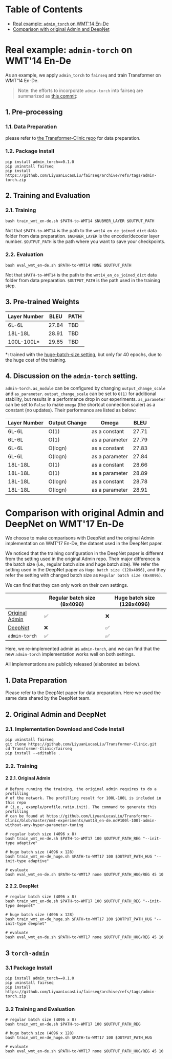 # Table of Contents

- [Real example: `admin_torch` on WMT'14 En-De](#admin_torch-on-WMT14-En-De)
- [Comparison with original Admin and DeepNet](#comparison-with-original-admin-and-deepnet-on-wmt17-en-de)

# Real example: `admin-torch` on WMT'14 En-De 

As an example, we apply `admin_torch` to `fairseq` and train Transformer on WMT'14 En-De. 

> Note: the efforts to incorporate `admin-torch` into fairseq are summarized as [this commit](https://github.com/LiyuanLucasLiu/fairseq/commit/33ad76ae5dc927bc32b9594f9728a367c45680bb):

## 1. Pre-processing

### 1.1. Data Preparation

please refer to [the Transformer-Clinic repo](https://github.com/LiyuanLucasLiu/Transformer-Clinic/blob/master/pre-process/wmt14en-de.sh) for data preparation. 

### 1.2. Package Install

```
pip install admin_torch==0.1.0
pip uninstall fairseq
pip install https://github.com/LiyuanLucasLiu/fairseq/archive/refs/tags/admin-torch.zip
```

## 2. Training and Evaluation

### 2.1. Training
```
bash train_wmt_en-de.sh $PATH-to-WMT14 $NUBMER_LAYER $OUTPUT_PATH
```
Not that `$PATH-to-WMT14` is the path to the `wmt14_en_de_joined_dict` data
folder from data preparation. `$NUMBER_LAYER` is the encoder/decoder layer number.
`$OUTPUT_PATH` is the path where you want to save your checkpoints. 

### 2.2. Evaluation
```
bash eval_wmt_en-de.sh $PATH-to-WMT14 NONE $OUTPUT_PATH
```
Not that `$PATH-to-WMT14` is the path to the `wmt14_en_de_joined_dict` data folder
from data preparation. `$OUTPUT_PATH` is the path used in the training step. 

## 3. Pre-trained Weights

| Layer Number | BLEU  | PATH |
|--------------|-------|------|
| 6L-6L        | 27.84 | TBD |
| 18L-18L      | 28.91 | TBD |
| 100L-100L*   | 29.65 | TBD |

*: trained with the [huge-batch-size setting](#omparison-with-original-admin-and-deepnet-on-wmt17-en-de),
but only for 40 epochs, due to the huge cost of the training. 

## 4. Discussion on the `admin-torch` setting. 

`admin-torch.as_module` can be configured by changing `output_change_scale` and
`as_parameter`. `output_change_scale` can be set to `O(1)` for additional stability, but
results in a performance drop in our experiments. `as_parameter` can be set to `False` to
make `omega` (the shortcut connection scaler) as a constant (no updates). Their performance are listed
as below:

|    Layer Number | Output Change | Omega           | BLEU  |
|-----------------|---------------|-----------------|-------|
| 6L-6L           | O(1)          | as a constant   | 27.71 |
| 6L-6L           | O(1)          | as a parameter  | 27.79 |
| 6L-6L           | O(logn)       | as a constant   | 27.83 |
| 6L-6L           | O(logn)       | as a parameter  | 27.84 |
| 18L-18L         | O(1)          | as a constant   | 28.66 |
| 18L-18L         | O(1)          | as a parameter  | 28.89 |
| 18L-18L         | O(logn)       | as a constant   | 28.78 |
| 18L-18L         | O(logn)       | as a parameter  | 28.91 |

# Comparison with original Admin and DeepNet on WMT'17 En-De

We choose to make comparisons with DeepNet and the original Admin implementation on WMT'17 En-De,
the dataset used in the DeepNet paper. 

We noticed that the training configuration in the DeepNet paper is different from the setting used
in the original Admin repo. Their major difference is the batch size (i.e., regular batch size and
huge batch size). We refer the setting used in the DeepNet paper as `Huge batch size (128x4096)`, 
and they refer the setting with changed batch size as `Regular batch size (8x4096)`. 

We can find that they can only work on their own settings. 

|               | Regular batch size (8x4096) |  Huge batch size (128x4096) |
|---------------|--------------------|------------------|
| [Original Admin](https://github.com/LiyuanLucasLiu/Transformer-Clinic)| ✅ | ❌ |
| [DeepNet](https://arxiv.org/abs/2203.00555) | ❌ | ✅ |
| `admin-torch` | ✅ | ✅ |

Here, we re-implemented admin as `admin-torch`, and we can find that the new `admin-torch`
implementation works well on both settings. 

All implementations are publicly released (elaborated as below). 


## 1. Data Preparation
Please refer to the DeepNet paper for data preparation. Here we used the same data shared by the 
DeepNet team. 

## 2. Original Admin and DeepNet

### 2.1. Implementation Download and Code Install
```
pip uninstall fairseq
git clone https://github.com/LiyuanLucasLiu/Transformer-Clinic.git
cd Transformer-Clinic/fairseq
pip install --editable .
```
 
### 2.2. Training

#### 2.2.1. Original Admin
```
# Before running the training, the original admin requires to do a profilling 
# of the network. The profilling result for 100L-100L is included in this repo
# (i.e., example/profile.ratio.init). The command to generate this profilling 
# can be found at https://github.com/LiyuanLucasLiu/Transformer-Clinic/blob/master/nmt-experiments/wmt14_en-de.md#100l-100l-admin-without-any-hyper-parameter-tuning

# regular batch size (4096 x 8)
bash train_wmt_en-de.sh $PATH-to-WMT17 100 $OUTPUT_PATH_REG "--init-type adaptive"

# huge batch size (4096 x 128)
bash train_wmt_en-de_huge.sh $PATH-to-WMT17 100 $OUTPUT_PATH_HUG "--init-type adaptive"

# evaluate 
bash eval_wmt_en-de.sh $PATH-to-WMT17 none $OUTPUT_PATH_HUG/REG 45 10
```

#### 2.2.2. DeepNet
```
# regular batch size (4096 x 8)
bash train_wmt_en-de.sh $PATH-to-WMT17 100 $OUTPUT_PATH_REG "--init-type deepnet"

# huge batch size (4096 x 128)
bash train_wmt_en-de_huge.sh $PATH-to-WMT17 100 $OUTPUT_PATH_HUG "--init-type deepnet"

# evaluate 
bash eval_wmt_en-de.sh $PATH-to-WMT17 none $OUTPUT_PATH_HUG/REG 45 10
```

## 3 `torch-admin`

### 3.1 Package Install

```
pip install admin_torch==0.1.0
pip uninstall fairseq
pip install https://github.com/LiyuanLucasLiu/fairseq/archive/refs/tags/admin-torch.zip
```

### 3.2 Training and Evaluation

```
# regular batch size (4096 x 8)
bash train_wmt_en-de.sh $PATH-to-WMT17 100 $OUTPUT_PATH_REG

# huge batch size (4096 x 128)
bash train_wmt_en-de_huge.sh $PATH-to-WMT17 100 $OUTPUT_PATH_HUG

# evaluate 
bash eval_wmt_en-de.sh $PATH-to-WMT17 none $OUTPUT_PATH_HUG/REG 45 10
```